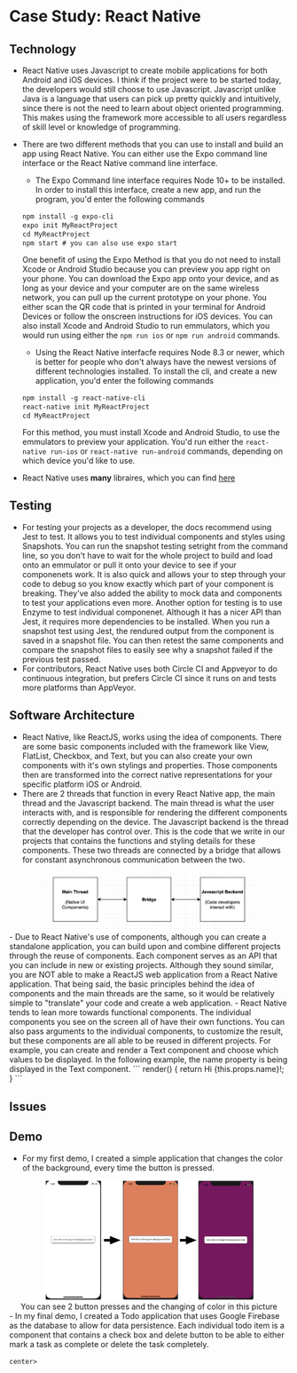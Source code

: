 # Case Study: React Native
## Technology
- React Native uses Javascript to create mobile applications for both Android and iOS devices. I think if the project were to be started today, the developers would still choose to use Javascript. Javascript unlike Java is a language that users can pick up pretty quickly and intuitively, since there is not the need to learn about object oriented programming. This makes using the framework more accessible to all users regardless of skill level or knowledge of programming.
- There are two different methods that you can use to install and build an app using React Native. You can either use the Expo command line interface or the React Native command line interface.
  - The Expo Command line interface requires Node 10+ to be installed. In order to install this interface, create a new app, and run the program, you'd enter the following commands
  ``` 
  npm install -g expo-cli
  expo init MyReactProject
  cd MyReactProject
  npm start # you can also use expo start
  ```
  One benefit of using the Expo Method is that you do not need to install Xcode or Android Studio because you can preview you app right on your phone. You can download the Expo app onto your device, and as long as your device and your computer are on the same wireless network, you can pull up the current prototype on your phone. You either scan the QR code that is printed in your terminal for Android Devices or follow the onscreen instructions for iOS devices. You can also install Xcode and Android Studio to run emmulators, which you would run using either the `npm run ios` or `npm run android` commands.

  - Using the React Native interfacfe requires Node 8.3 or newer, which is better for people who don't always have the newest versions of different technologies installed. To install the cli, and create a new application, you'd enter the following commands
  ```
  npm install -g react-native-cli
  react-native init MyReactProject
  cd MyReactProject
  ```
  For this method, you must install Xcode and Android Studio, to use the emmulators to preview your application. You'd run either the `react-native run-ios` or `react-native run-android` commands, depending on which device you'd like to use.
- React Native uses __many__ libraires, which you can find [here](https://github.com/facebook/react-native/tree/master/Libraries)

## Testing
- For testing your projects as a developer, the docs recommend using Jest to test. It allows you to test individual components and styles using Snapshots. You can run the snapshot testing setright from the command line, so you don't have to wait for the whole project to build and load onto an emmulator or pull it onto your device to see if your componenets work. It is also quick and allows your to step through your code to debug so you know exactly which part of your component is breaking. They've also added the ability to mock data and components to test your applications even more. Another option for testing is to use Enzyme to test individual componenet. Although it has a nicer API than Jest, it requires more dependencies to be installed. When you run a snapshot test using Jest, the rendured output from the component is saved in a snapshot file. You can then retest the same components and compare the snapshot files to easily see why a snapshot failed if the previous test passed. 
- For contributors, React Native uses both Circle CI and Appveyor to do continuous integration, but prefers Circle CI since it runs on and tests more platforms than AppVeyor.

## Software Architecture
- React Native, like ReactJS, works using the idea of components. There are some basic components included with the framework like View, FlatList, Checkbox, and Text, but you can also create your own components with it's own stylings and properties. Those components then are transformed into the correct native representations for your specific platform iOS or Android. 
- There are 2 threads that function in every React Native app, the main thread and the Javascript backend. The main thread is what the user interacts with, and is responsible for rendering the different components correctly depending on the device. The Javascript backend is the thread that the developer has control over. This is the code that we write in our projects that contains the functions and styling details for these components. These two threads are connected by a bridge that allows for constant asynchronous communication between the two.
<center><img src="./images/architecture.png" width="75%%"/></center>
- Due to React Native's use of components, although you can create a standalone application, you can build upon and combine different projects through the reuse of components. Each component serves as an API that you can include in new or existing projects. Although they sound similar, you are NOT able to make a ReactJS web application from a React Native application. That being said, the basic principles behind the idea of components and the main threads are the same, so it would be relatively simple to "translate" your code and create a web application.
- React Native tends to lean more towards functional components. The individual components you see on the screen all of have their own functions. You can also pass arguments to the individual components, to customize the result, but these components are all able to be reused in different projects. For example, you can create and render a Text component and choose which values to be displayed. In the following example, the name property is being displayed in the Text component.
```
render() {
    return <Text>Hi {this.props.name}!</Text>;
  }
``` 

## Issues

## Demo
- For my first demo, I created a simple application that changes the color of the background, every time the button is pressed. 
<center><img src="./images/demo_app.png" width="75%%"/></center>
<center>You can see 2 button presses and the changing of color in this picture</center>
- In my final demo, I created a Todo application that uses Google Firebase as the database to allow for data persistence. Each individual todo item is a component that contains a check box and delete button to be able to either mark a task as complete or delete the task completely. 


	center>